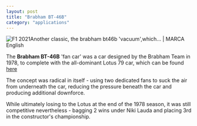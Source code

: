 ```yaml
---
layout: post
title: "Brabham BT-46B"
category: "applications"
---
```


![F1 2021Another classic, the brabham bt46b &#39;vacuum&#39;,which... | MARCA English](http://e00-marca.uecdn.es/assets/multimedia/imagenes/2018/02/13/15185391879967.jpg)

The **Brabham BT-46B** 'fan car' was a car designed by the Brabham Team in 1978, to complete with the all-dominant Lotus 79 car, which can be found [here]()

The concept was radical in itself - using two dedicated fans to suck the air from underneath the car, reducing the pressure beneath the car and producing additional downforce. 

While ultimately losing to the Lotus at the end of the 1978 season, it was still competitive nevertheless - bagging 2 wins under Niki Lauda and placing 3rd in the constructor's championship.
